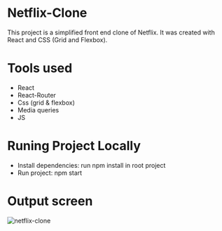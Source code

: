 
# Netflix-Clone

This project is a simplified front end clone of Netflix. It was created with React and CSS (Grid and Flexbox).

# Tools used
- React
- React-Router
- Css (grid & flexbox)
- Media queries
- JS

# Runing Project Locally
- Install dependencies: run npm install in root project
- Run project: npm start

# Output screen

![netflix-clone](https://user-images.githubusercontent.com/110092134/182039907-e53abf26-c9b7-4e4d-bd2d-0719d4b89fa9.png)
